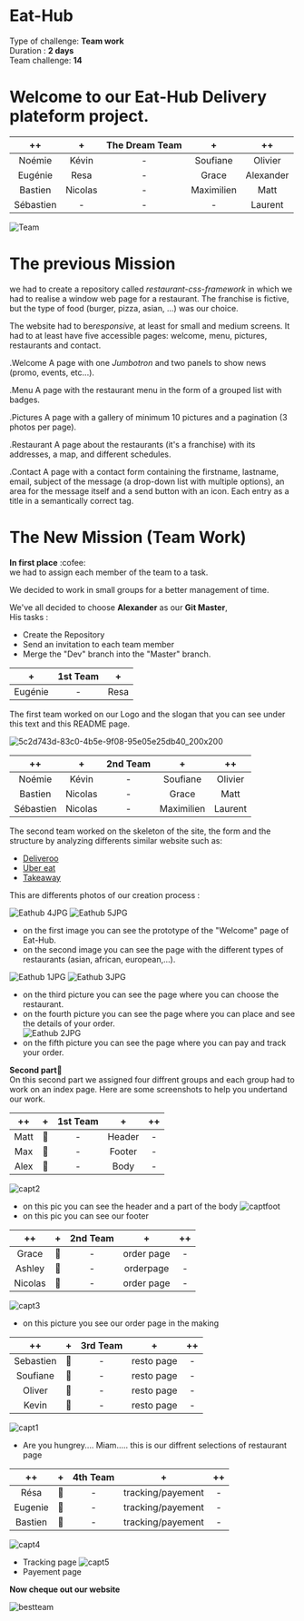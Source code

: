 # Eat-Hub  
Type of challenge: **Team work**  
Duration : **2 days**  
Team challenge: **14**  

# **Welcome to our Eat-Hub Delivery plateform project.**  
  


| ++ | + | The Dream Team | + | ++ |
| :-----: | :-----: | :-----: | :-----: | :-----: |
| Noémie | Kévin | - | Soufiane | Olivier | 
| Eugénie | Resa | - | Grace | Alexander |
| Bastien | Nicolas | - | Maximilien | Matt | 
| Sébastien | - | - | - | Laurent | 


![Team](https://media.giphy.com/media/Q7vMieVa8cK0FgKqlr/giphy.gif)  


# **The previous Mission**  

we had to create a repository called _restaurant-css-framework_ in which we had to realise
a window web page for a restaurant. The franchise is fictive, but the type of
food (burger, pizza, asian, ...) was our choice.

The website had to be*responsive*, at least for small and medium screens. It had to 
at least have five accessible pages: welcome, menu, pictures, restaurants and
contact.

.Welcome
A page with one _Jumbotron_ and two panels to show news (promo, events, etc...).

.Menu
A page with the restaurant menu in the form of a grouped list with badges.

.Pictures
A page with a gallery of minimum 10 pictures and a pagination (3 photos per
page).

.Restaurant
A page about the restaurants (it's a franchise) with its addresses, a map, and
different schedules.

.Contact
A page with a contact form containing the firstname, lastname, email, subject of
the message (a drop-down list with multiple options), an area for the message
itself and a send button with an icon. Each entry as a title in a semantically
correct tag.  

# **The New Mission (Team Work)**  

**In first place** :cofee:       
 we had to assign each member of the team to a task.  

We decided to work in small groups for a better management of time. 

We've all decided to choose **Alexander** as our **Git Master**,    
His tasks :
* Create the Repository  
* Send an invitation to each team member  
* Merge the "Dev" branch into the "Master" branch.  

  
  
| + |  1st Team | + |
| :-----: | :-----: | :-----: |
| Eugénie | - | Resa |  
  
The first team worked on our Logo and the slogan that you can see under this text and this README page.

  
![5c2d743d-83c0-4b5e-9f08-95e05e25db40_200x200](https://user-images.githubusercontent.com/62213192/86233908-6ad42d00-bb96-11ea-8d55-367c435b6bec.png)

| ++ | + | 2nd Team | + | ++ |
| :-----: | :-----: | :-----: | :-----: | :-----: |
| Noémie | Kévin | - | Soufiane | Olivier | 
| Bastien | Nicolas | - | Grace | Matt |
| Sébastien | Nicolas | - | Maximilien | Laurent |   

The second team worked on the skeleton of the site, the form and the structure by analyzing differents similar website such as:
* [Deliveroo](https://deliveroo.be/fr/)
* [Uber eat](https://www.ubereats.com/be)
* [Takeaway](https://www.takeaway.com/be-fr)    

This are differents photos of our creation process :

![Eathub 4JPG](https://user-images.githubusercontent.com/62213192/86249930-34a3a700-bbb0-11ea-8430-6569e5a64692.jpg)
![Eathub 5JPG](https://user-images.githubusercontent.com/62213192/86249931-34a3a700-bbb0-11ea-93b2-2b9f9ffac948.jpg)
* on the first image you can see the prototype of the "Welcome" page of Eat-Hub.
* on the second image you can see the page with the different types of restaurants (asian, african, european,...).  

![Eathub 1JPG](https://user-images.githubusercontent.com/62213192/86249918-32d9e380-bbb0-11ea-8759-344c02ba575c.jpg)
![Eathub 3JPG](https://user-images.githubusercontent.com/62213192/86249927-34a3a700-bbb0-11ea-8779-461fcfa92424.jpg)
* on the third picture you can see the page where you can choose the restaurant.
* on the fourth picture you can see the page where you can place and see the details of your order.   
![Eathub 2JPG](https://user-images.githubusercontent.com/62213192/86249925-340b1080-bbb0-11ea-94a3-20585a6cb596.jpg)
* on the fifth picture you can see the page where you can pay and track your order.   

 **Second part**:hamburger:   
On this second part we assigned four diffrent groups and each group had to work on an index page. Here are some screenshots to help you undertand our work.   
   
| ++ | + | 1st Team | + | ++ |
| :-----: | :-----: | :-----: | :-----: | :-----: |
| Matt | :bust_in_silhouette: | - | Header | - | 
| Max | :bust_in_silhouette: | - | Footer  | - |
| Alex | :bust_in_silhouette: | - |Body  | - |   

![capt2](https://user-images.githubusercontent.com/66479308/86367082-d8a65480-bc7b-11ea-9b00-ef86203735d9.jpg)
* on this pic you can see the header and a part of the body
![captfoot](https://user-images.githubusercontent.com/66479308/86366970-be6c7680-bc7b-11ea-8ffa-3962436d36d2.png)
* on this pic you can see our footer   
   
      
| ++ | + | 2nd Team | + | ++ |
| :-----: | :-----: | :-----: | :-----: | :-----: |
| Grace | :bust_in_silhouette: | - | order page  | - | 
| Ashley | :bust_in_silhouette: | - | orderpage  | - |
| Nicolas | :bust_in_silhouette: | - |order page | - |   

![capt3](https://user-images.githubusercontent.com/66479308/86367824-bb25ba80-bc7c-11ea-9efb-cdb705e97d2b.jpg)
* on this picture you see our order page in the making    
   
| ++ | + | 3rd Team | + | ++ |
| :-----: | :-----: | :-----: | :-----: | :-----: |
| Sebastien | :bust_in_silhouette: | - | resto page  | - | 
| Soufiane | :bust_in_silhouette: | - | resto page  | - |
| Oliver | :bust_in_silhouette: | - | resto page | - | 
| Kevin | :bust_in_silhouette: | - | resto page | - |     
   
![capt1](https://user-images.githubusercontent.com/66479308/86368700-c1686680-bc7d-11ea-8986-c7ae1a7d0188.jpg)  
* Are you hungrey.... Miam..... this is our diffrent selections of restaurant page   
   
| ++ | + | 4th Team | + | ++ |
| :-----: | :-----: | :-----: | :-----: | :-----: |
| Résa | :bust_in_silhouette: | - | tracking/payement  | - | 
| Eugenie | :bust_in_silhouette: | - | tracking/payement | - |
| Bastien| :bust_in_silhouette: | - |tracking/payement | - |   

![capt4](https://user-images.githubusercontent.com/66479308/86369188-5f5c3100-bc7e-11ea-9f72-bd3b476137bf.jpg)   
* Tracking page
![capt5](https://user-images.githubusercontent.com/66479308/86369258-74d15b00-bc7e-11ea-90f3-d1f13b65aa36.jpg)     
* Payement page

**Now cheque out our website**

![bestteam](https://media.giphy.com/media/VgeGEVTdwzZao/giphy.gif)   
   


